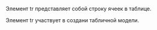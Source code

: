 <p>
    Элемент <LE>tr</LE> представляет собой строку ячеек в таблице.
</p>

<p>
	  Элемент <LE>tr</LE> участвует в создани табличной модели.
</p>












